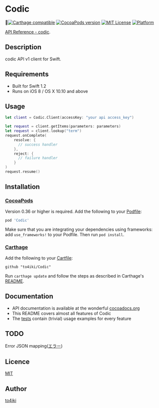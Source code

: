 Codic
=====

[![Carthage compatible](https://img.shields.io/badge/Carthage-compatible-4BC51D.svg?style=flat)][carthage]
[![CocoaPods version](https://img.shields.io/cocoapods/v/Codic.svg?style=flat)][cocoapods]
[![MIT License](http://img.shields.io/badge/license-MIT-blue.svg?style=flat-square)][license]
[![Platform](https://img.shields.io/cocoapods/p/Codic.svg?style=flat)][platform]

[carthage]: https://github.com/Carthage/Carthage
[cocoapods]: http://cocoadocs.org/docsets/Codic
[license]: https://github.com/to4iki/Codic/master/LICENSE
[platform]: http://cocoadocs.org/docsets/Codic

[API Reference - codic](https://next.codic.jp/docs/api).

## Description
codic API v1 client for Swift.

## Requirements

- Built for Swift 1.2
- Runs on iOS 8 / OS X 10.10 and above

## Usage

```swift
let client = Codic.Client(accessKey: "your api access_key")

let request = client.getItems(parameters: parameters)
let request = client.lookup("term")
request.onComplete(
    resolve: {
      // success handler
    },
    reject: {
      // failure handler
    }
)
request.resume()
```

## Installation
### [CocoaPods](http://cocoapods.org/)
Version 0.36 or higher is required. Add the following to your [Podfile](http://guides.cocoapods.org/using/the-podfile.html):

```rb
pod 'Codic'
```

Make sure that you are integrating your dependencies using frameworks: add `use_frameworks!` to your Podfile. Then run `pod install`.

### [Carthage](https://github.com/Carthage/Carthage)
Add the following to your [Cartfile](https://github.com/Carthage/Carthage/blob/master/Documentation/Artifacts.md#cartfile):

```
github "to4iki/Codic"
```

Run `carthage update` and follow the steps as described in Carthage's [README](https://github.com/Carthage/Carthage#adding-frameworks-to-an-application).

## Documentation
- API documentation is available at the wonderful [cocoadocs.org](http://cocoadocs.org/docsets/Codic)
- This README covers almost all features of Codic
- The [tests](CodicTests) contain (trivial) usage examples for every feature

## TODO

Error JSON mapping([エラー](https://next.codic.jp/docs/api))

## Licence

[MIT](https://github.com/to4iki/Codic/master/LICENSE)

## Author

[to4iki](https://github.com/to4iki)
